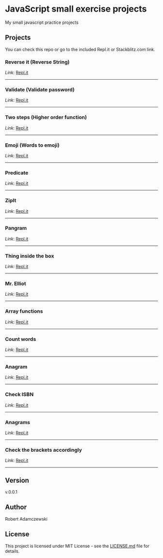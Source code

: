 # JavaScript small exercise projects

My small javascript practice projects

## Projects

You can check this repo or go to the included Repl.it or Stackblitz.com link.

### Reverse it (Reverse String)

_Link_: [Repl.it](https://repl.it/@radamczewski/odwroc-to)

---

### Validate (Validate password)

_Link_: [Repl.it](https://repl.it/@radamczewski/walidacja)

---

### Two steps (Higher order function)

_Link_: [Repl.it](https://repl.it/@radamczewski/w-dwoch-krokach)

---

### Emoji (Words to emoji)

_Link_: [Repl.it](https://repl.it/@radamczewski/emoji)

---

### Predicate

_Link_: [Repl.it](https://repl.it/@radamczewski/predykaty)

---

### ZipIt

_Link_: [Repl.it](https://repl.it/@radamczewski/przeplatanie)

---

### Pangram

_Link_: [Repl.it](https://repl.it/@radamczewski/pangram)

---

### Thing inside the box

_Link_: [Repl.it](https://repl.it/@radamczewski/Thing-inside-the-box)

---

### Mr. Elliot

_Link_: [Repl.it](https://repl.it/@radamczewski/Mr-Elliot)

---

### Array functions

_Link_: [Repl.it](https://repl.it/@radamczewski/Funkcje-tablicowe)

---

### Count words

_Link_: [Repl.it](https://repl.it/@radamczewski/Policz-slowa)

---

### Anagram

_Link_: [Repl.it](https://repl.it/@radamczewski/Anagram)

---

### Check ISBN

_Link_: [Repl.it](https://repl.it/@radamczewski/Weryfikacja-ISBN)

---

### Anagrams

_Link_: [Repl.it](https://repl.it/@radamczewski/Anagram)

---

### Check the brackets accordingly

_Link_: [Repl.it](https://repl.it/@radamczewski/Dopasuj-nawiasy)

---


## Version

v.0.0.1

## Author

Robert Adamczewski

## License

This project is licensed under MIT License - see the [LICENSE.md](./LICENSE.md) file for details.
